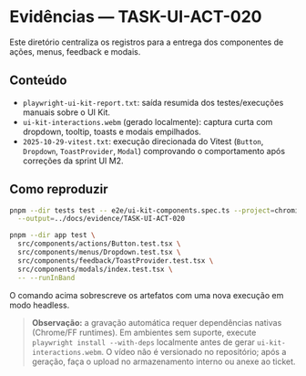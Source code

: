 # Evidências — TASK-UI-ACT-020

Este diretório centraliza os registros para a entrega dos componentes de ações, menus, feedback e modais.

## Conteúdo
- `playwright-ui-kit-report.txt`: saída resumida dos testes/execuções manuais sobre o UI Kit.
- `ui-kit-interactions.webm` (gerado localmente): captura curta com dropdown, tooltip, toasts e modais empilhados.
- `2025-10-29-vitest.txt`: execução direcionada do Vitest (`Button`, `Dropdown`, `ToastProvider`, `Modal`) comprovando o comportamento após correções da sprint UI M2.

## Como reproduzir
```bash
pnpm --dir tests test -- e2e/ui-kit-components.spec.ts --project=chromium --reporter=line \
  --output=../docs/evidence/TASK-UI-ACT-020

pnpm --dir app test \
  src/components/actions/Button.test.tsx \
  src/components/menus/Dropdown.test.tsx \
  src/components/feedback/ToastProvider.test.tsx \
  src/components/modals/index.test.tsx \
  -- --runInBand
```

O comando acima sobrescreve os artefatos com uma nova execução em modo headless.

> **Observação:** a gravação automática requer dependências nativas (Chrome/FF runtimes). Em ambientes sem suporte, execute `playwright install --with-deps` localmente antes de gerar `ui-kit-interactions.webm`. O vídeo não é versionado no repositório; após a geração, faça o upload no armazenamento interno ou anexe ao ticket.
